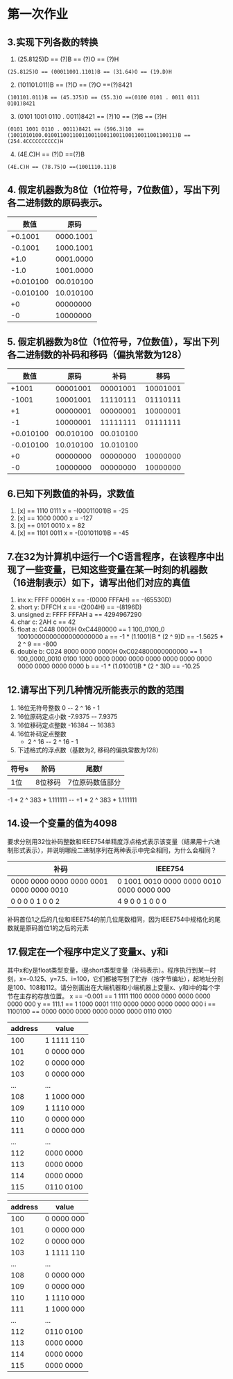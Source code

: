 # 第一次作业
## 3.实现下列各数的转换
1. (25.8125)D == (?)B == (?)O == (?)H
```
(25.8125)D == (00011001.1101)B == (31.64)O == (19.D)H
```

2. (101101.011)B == (?)D == (?)O ==(?)8421
```
(101101.011)B == (45.375)D == (55.3)O ==(0100 0101 . 0011 0111 0101)8421
```

3. (0101 1001 0110 . 0011)8421 == (?)10  == (?)B == (?)H
```
(0101 1001 0110 . 0011)8421 == (596.3)10  == (1001010100.010011001100110011001100110011001100110011)B == (254.4CCCCCCCCCC)H
```
4. (4E.C)H == (?)D ==(?)B
```
(4E.C)H == (78.75)D ==(1001110.11)B
```

## 4. 假定机器数为8位（1位符号，7位数值），写出下列各二进制数的原码表示。
| 数值      |  原码     |
| ---       |  ---      |
| +0.1001   | 0000.1001 |
| -0.1001   | 1000.1001 |
| +1.0      | 0001.0000 |
| -1.0      | 1001.0000 |
| +0.010100 | 00.010100 |
| -0.010100 | 10.010100 |
| +0        | 00000000  |
| -0        | 10000000  |

## 5. 假定机器数为8位（1位符号，7位数值），写出下列各二进制数的补码和移码（偏执常数为128）
| 数值      |  原码     |   补码    |  移码       |
| ---       |  ---      |  ---      |    ---      |
| +1001     | 00001001  | 00001001  |  10001001   |
| -1001     | 10001001  | 11110111  |  01110111   |
| +1        | 00000001  | 00000001  |  10000001   |
| -1        | 10000001  | 11111111  |  01111111   |
| +0.010100 | 00.010100 | 00.010100 |             |
| -0.010100 | 10.010100 | 10.010100 |             |
| +0        | 00000000  | 00000000  |  10000000   |
| -0        | 10000000  | 00000000  |  10000000   |

## 6.已知下列数值的补码，求数值
1. [x] == 1110 0111
    x = -(00011001)B = -25
2. [x] == 1000 0000
    x = -127
3. [x] == 0101 0010
    x = 82
4. [x] == 1101 0011
    x = -(00101101)B = -45

## 7.在32为计算机中运行一个C语言程序，在该程序中出现了一些变量，已知这些变量在某一时刻的机器数（16进制表示）如下，请写出他们对应的真值
1. inx x: FFFF 0006H
    x == -(0000 FFFAH) == -(65530D)
2. short y: DFFCH
    x == -(2004H) == -(8196D)
3. unsigned z: FFFF FFFAH
    a == 4294967290
4. char c: 2AH
    c == 42
5. float a: C448 0000H
    0xC4480000 == 1 100_0100_0 10010000000000000000000
    a == -1 * (1.1001)B * (2 ^ 9)D == -1.5625 * 2 ^ 9 == -800
6. double b: C024 8000 0000 0000H
    0xC024800000000000 == 1 100_0000_0010 0100 1000 0000 0000 0000 0000 0000 0000 0000 0000 0000 0000 0000
    b == -1 * (1.01001)B * (2 ^ 3)D == -10.25

## 12.请写出下列几种情况所能表示的数的范围
1. 16位无符号整数
    0 -- 2 ^ 16 - 1
2. 16位原码定点小数
    -7.9375 -- 7.9375
3. 16位移码定点整数
    -16384 -- 16383
4. 16位补码定点整数
    - 2 ^ 16 -- 2 ^ 16 - 1
5. 下述格式的浮点数（基数为2, 移码的偏执常数为128）

| 符号s | 阶码    | 尾数f           |
| ---   | ---     | ---             |
| 1位   | 8位移码 | 7位原码数值部分 |

-1 * 2 ^ 383 * 1.111111 -- +1 * 2 ^ 383 * 1.111111



## 14.设一个变量的值为4098
要求分别用32位补码整数和IEEE754单精度浮点格式表示该变量（结果用十六进制形式表示），并说明哪段二进制序列在两种表示中完全相同，为什么会相同？

| 补码                                   | IEEE754                                 |
| ---                                    | ---                                     |
| 0000 0000 0000 0000 0001 0000 0000 0010| 0 1001 0010 0000 0000 0010 0000 0000 000|
| 0 0 0 0 1 0 0 2                        | 4 9 0 0 1 0 0 0                         |

补码首位1之后的几位和IEEE754的前几位尾数相同，因为IEEE754中规格化的尾数就是原码首位1的之后的元素


## 17.假定在一个程序中定义了变量x、y和i
其中x和y是float类型变量，i是short类型变量（补码表示）。程序执行到某一时刻，x=-0.125、y=7.5、i=100，它们都被写到了贮存（按字节编址），起地址分别是100、108和112。请分别画出在大端机器和小端机器上变量x、y和i中的每个字节在主存的存放位置。
x == -0.001  == 1 1111 1100 0000 0000 0000 0000 0000 000
y == 111.1   == 1 1000 0001 1110 0000 0000 0000 0000 000
i == 1100100 == 0000 0000 0000 0000 0000 0000 0110 0100

|    address   |     value   |
|  ---         |     ---     |
|     100      |  1 1111 110 |
|     101      |  0 0000 000 |
|     102      |  0 0000 000 |
|     103      |  0 0000 000 |
|      ...     |        ...  |
|     108      |  1 1000 000 |
|     109      |  1 1110 000 |
|     110      |  0 0000 000 |
|     111      |  0 0000 000 |
|      ...     |        ...  |
|     112      |  0000 0000  |
|     113      |  0000 0000  |
|     114      |  0000 0000  |
|     115      |  0110 0100  |

|    address   |     value   |
|  ---         |     ---     |
|     100      |  0 0000 000 |
|     101      |  0 0000 000 |
|     102      |  0 0000 000 |
|     103      |  1 1111 110 |
|      ...     |        ...  |
|     108      |  0 0000 000 |
|     109      |  0 0000 000 |
|     110      |  1 1110 000 |
|     111      |  1 1000 000 |
|      ...     |        ...  |
|     112      |  0110 0100  |
|     113      |  0000 0000  |
|     114      |  0000 0000  |
|     115      |  0000 0000  |
